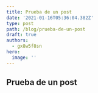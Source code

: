 ```yaml
---
title: Prueba de un post
date: '2021-01-16T05:36:04.382Z'
type: post
path: /blog/prueba-de-un-post
draft: true
authors:
  - gx8w5f8sn
hero:
  image: ''
---
```

## Prueba de un post